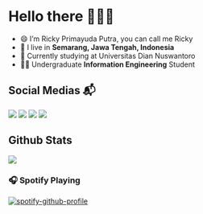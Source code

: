 # Hello there 👋👋👋

- 😄 I’m Ricky Primayuda Putra, you can call me Ricky
- 🏡 I live in **Semarang, Jawa Tengah, Indonesia**
- 🔭 Currently studying at Universitas Dian Nuswantoro
- 👨‍🎓 Undergraduate **Information Engineering** Student

## Social Medias 📬

[<img src="https://img.shields.io/badge/Instagram-E4405F?style=for-the-badge&logo=instagram&logoColor=white">](https://instagram.com/rickyprimay)
[<img src="https://img.shields.io/badge/LinkedIn-0077B5?style=for-the-badge&logo=linkedin&logoColor=white">](https://www.linkedin.com/in/ricky-primayuda-putra-735220259/)
[<img src="https://img.shields.io/badge/Twitter-1DA1F2?style=for-the-badge&logo=twitter&logoColor=white">](https://twitter.com/rickyprimay)
[<img src="https://img.shields.io/badge/Gmail-D14836?style=for-the-badge&logo=gmail&logoColor=white">](mailto:rickyprima30@gmail.com)


## Github Stats

<p>  
  <img src="https://github-readme-stats.vercel.app/api/top-langs/?username=rickyprimay&langs_count=10&theme=tokyonight&card_height=150px&layout=compact&card_width=250px">
</p>

### 🎧 Spotify Playing

[![spotify-github-profile](https://spotify-github-profile.kittinanx.com/api/view?uid=ct33m5gytjqdltbaipx49jpru&cover_image=true&theme=default&show_offline=false&background_color=121212&interchange=false&bar_color=24c24b&bar_color_cover=false)](https://github.com/kittinan/spotify-github-profile)

